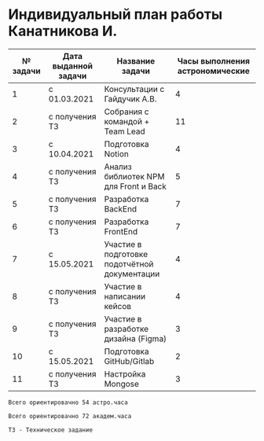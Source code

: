 # Индивидуальный план работы Канатникова И.


| № задачи  |Дата выданной задачи   |  Название задачи |  Часы выполнения астрономические |
| ------------ | ------------ | ------------ | ------------ |
| 1 | с 01.03.2021 | Консультации с Гайдучик А.В.  | 4 |
| 2 | с получения ТЗ |Собрания c командой + Team Lead | 11 |
| 3 |с 10.04.2021 | Подготовка Notion | 4 |
| 4 |с получения ТЗ |Анализ библиотек NPM для Front и Back | 5 |
| 5| с получения ТЗ | Разработка BackEnd | 7 |
| 6 |с получения ТЗ| Разработка FrontEnd | 7 |
| 7|  с 15.05.2021 | Участие в подготовке подотчётной документации | 4 |
| 8 | с получения ТЗ |Участие в написании кейсов | 4 |
| 9| с получения ТЗ | Участие в разработке дизайна (Figma) | 3 |
|10| с 15.05.2021 |Подготовка GitHub/Gitlab | 2|
|11|с получения ТЗ| Настройка Mongose| 3|


`Всего ориентировачно 54 астро.часа `

`Всего ориентировачно 72 академ.часа `

`ТЗ - Техническое задание`
